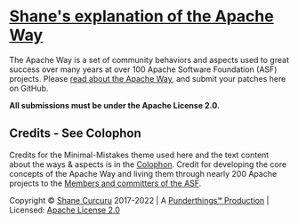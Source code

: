 # [Shane's explanation of the Apache Way](https://theapacheway.com/)

The Apache Way is a set of community behaviors and aspects used to great success over many years at over 100 Apache Software Foundation (ASF) projects.  Please [read about the Apache Way](https://theapacheway.com/), and submit your patches here on GitHub.

**All submissions must be under the Apache License 2.0.**

## Credits - See Colophon

Credits for the Minimal-Mistakes theme used here and the text content about the ways & aspects is in the [Colophon](https://theapacheway.com/colophon).  Credit for developing the core concepts of the Apache Way and living them through nearly 200 Apache projects to the [Members and committers of the ASF](https://community.apache.org/).

Copyright © [Shane Curcuru](http://shanecurcuru.org/) 2017-2022 | A [Punderthings℠ Production](http://punderthings.com/) | Licensed: [Apache License 2.0](https://www.apache.org/licenses/LICENSE-2.0.html)